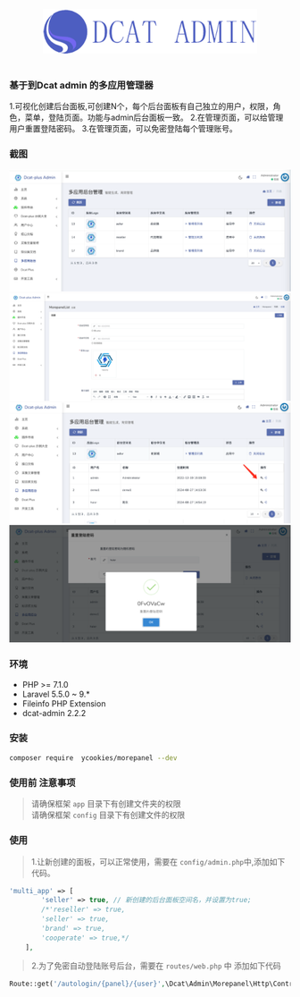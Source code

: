 <div align="center">
    <img src="resources/assets/WFQxJ7qZ1k.png" height="80"> 
</div>
<br>

### 基于到Dcat admin 的多应用管理器

1.可视化创建后台面板,可创建N个，每个后台面板有自己独立的用户，权限，角色，菜单，登陆页面。功能与admin后台面板一致。
2.在管理页面，可以给管理用户重置登陆密码。
3.在管理页面，可以免密登陆每个管理账号。

### 截图
![管理列表](resources/assets/image.png)
![创建管理面板](resources/assets/image2.png)
![管理面板用户](resources/assets/image3.png)
![重置面板用户登陆密码](resources/assets/image4.png)
### 环境
 - PHP >= 7.1.0
 - Laravel 5.5.0 ~ 9.*
 - Fileinfo PHP Extension
 - dcat-admin 2.2.2
 

### 安装
```bash
composer require  ycookies/morepanel --dev
```

### 使用前 注意事项

> 请确保框架 `app` 目录下有创建文件夹的权限  
> 请确保框架 `config` 目录下有创建文件的权限


### 使用
> 1.让新创建的面板，可以正常使用，需要在 `config/admin.php`中,添加如下代码。

```php
'multi_app' => [
        'seller' => true, // 新创建的后台面板空间名，并设置为true; 
        /*'reseller' => true,
        'seller' => true,
        'brand' => true,
        'cooperate' => true,*/
    ],

```

> 2.为了免密自动登陆账号后台，需要在 `routes/web.php` 中 添加如下代码

```php
Route::get('/autologin/{panel}/{user}',\Dcat\Admin\Morepanel\Http\Controllers\MorepanelController::class.'@autologin')->name('panelautologin')->middleware('signed');
```




